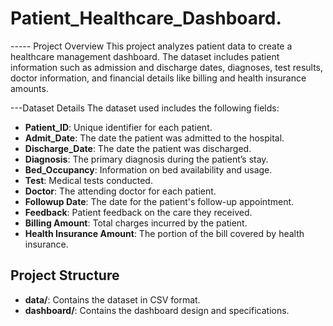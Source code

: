 # Patient_Healthcare_Dashboard.

----- Project Overview
This project analyzes patient data to create a healthcare management dashboard. The dataset includes patient information such as admission and discharge dates, diagnoses, test results, doctor information, and financial details like billing and health insurance amounts. 

---Dataset Details
The dataset used includes the following fields:
- **Patient_ID**: Unique identifier for each patient.
- **Admit_Date**: The date the patient was admitted to the hospital.
- **Discharge_Date**: The date the patient was discharged.
- **Diagnosis**: The primary diagnosis during the patient’s stay.
- **Bed_Occupancy**: Information on bed availability and usage.
- **Test**: Medical tests conducted.
- **Doctor**: The attending doctor for each patient.
- **Followup Date**: The date for the patient's follow-up appointment.
- **Feedback**: Patient feedback on the care they received.
- **Billing Amount**: Total charges incurred by the patient.
- **Health Insurance Amount**: The portion of the bill covered by health insurance.

## Project Structure
- **data/**: Contains the dataset in CSV format.
- **dashboard/**: Contains the dashboard design and specifications.



